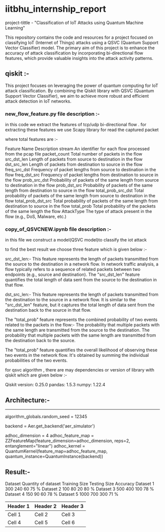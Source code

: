 # iitbhu_internship_report

project-tittle - "Classification of IoT Attacks using Quantum Machine Learning" 

This repository contains the code and resources for a project focused on classifying IoT (Internet of Things) attacks using a QSVC (Quantum Support Vector Classifier) model. 
The primary aim of this project is to enhance the accuracy of attack classification  by incorporating bi-directional flow features, which provide valuable insights into the attack activity patterns.

## qiskit :-
This project focuses on leveraging the power of quantum computing for IoT attack classification. By combining the Qiskit library with QSVC (Quantum Support Vector Classifier), we aim to achieve more robust and efficient attack detection in IoT networks.

### new_flow_feature.py file description :-

in this code we extract the features of tcp/udp bi-directional flow . for extracting these features we use Scapy library for read the captured packet 

where total features are :- 

Feature Name	                     Description
stream           	      An identifier for each flow processed from the pcap file
packet_count	          Total number of packets in the flow
src_dst_len      	      Length of packets from source to destination in the flow
dst_src_len	            Length of packets from destination to source in the flow
freq_src_dst	          Frequency of packet lengths from source to destination in the flow
freq_dst_src	          Frequency of packet lengths from destination to source in the flow
prob_src_dst	          Probability of packets of the same length from source to destination in the flow
prob_dst_src	          Probability of packets of the same length from destination to source in the flow
total_prob_src_dst	    Total probability of packets of the same length from source to destination in the flow
total_prob_dst_src	    Total probability of packets of the same length from destination to source in the flow
total_prob	            Total probability of the packets of the same length the flow
AttackType	            The type of attack present in the flow (e.g., DoS, Malware, etc.)

### copy_of_QSVCNEW.ipynb file description :-

in this file we construct a model(QSVC model)to classify the iot attack

to find the best result we choose three feature which is given below :-

src_dst_len:- This feature represents the length of packets transmitted from the source to the destination in a network flow. In network traffic analysis, a flow typically refers to a sequence of related packets between two endpoints (e.g., source and destination). The "src_dst_len" feature quantifies the total length of data sent from the source to the destination in that flow.

dst_src_len:- This feature represents the length of packets transmitted from the destination to the source in a network flow. It is similar to the "src_dst_len" feature, but it captures the total length of data sent from the destination back to the source in that flow.

The "total_prob" feature represents the combined probability of two events related to the packets in the flow:-
   The probability that multiple packets with the same length are transmitted from the source to the destination.
   The probability that multiple packets with the same length are transmitted from the destination back to the source.

The "total_prob" feature quantifies the overall likelihood of observing these two events in the network flow. It's obtained by summing the individual probabilities of the two events.


for qsvc algorithm , there are may dependencies or version of library with qiskit 
which are given below :-

Qiskit version: 0.25.0
pandas: 1.5.3
numpy: 1.22.4


## Architecture:-
---
algorithm_globals.random_seed = 12345

backend = Aer.get_backend('aer_simulator')

adhoc_dimension = 4
adhoc_feature_map = ZZFeatureMap(feature_dimension=adhoc_dimension,
reps=2, entanglement="linear")
adhoc_kernel = QuantumKernel(feature_map=adhoc_feature_map,
quantum_instance=QuantumInstance(backend))

## Result:-
  
Dataset	    Quantity of dataset	     Training Size	    Testing Size	     Accuracy
Dataset 1	          300	                 240	              60	             75 %
Dataset 2         	100	                 80	                20	             80 %
Dataset 3	          500	                 400	              100            	 78 %
Dataset 4	          150	                 90	                60	             78 %
Dataset 5	          1000	               700	              300	             71 %

| Header 1 | Header 2 | Header 3 |
|----------|----------|----------|
| Cell 1   | Cell 2   | Cell 3   |
| Cell 4   | Cell 5   | Cell 6   |




